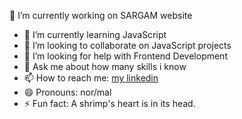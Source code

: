  🔭 I’m currently working on SARGAM website 
- 🌱 I’m currently learning JavaScript
- 👯 I’m looking to collaborate on JavaScript projects
- 🤔 I’m looking for help with Frontend Development
- 💬 Ask me about how many skills i know
- 📫 How to reach me: [my linkedin](https://www.linkedin.com/in/piyush-nautiyal-a661b220b/)
- 😄 Pronouns: nor/mal
- ⚡ Fun fact: A shrimp's heart is in its head.

